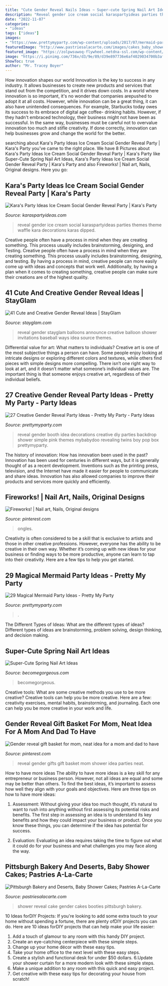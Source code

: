 ```yaml
---
title: "Cute Gender Reveal Nails Ideas ~ Super-cute Spring Nail Art Ideas"
description: "Reveal gender ice cream social karaspartyideas parties themes theme waffle kara decorations karas dipped"
date: "2022-11-07"
categories:
- "ideas"
tags: ["ideas"]
images:
- "https://www.prettymyparty.com/wp-content/uploads/2017/07/mermaid-party-ideas-cupcake.jpg"
featuredImage: "http://www.pastriesalacarte.com/images/cakes_baby_shower_gender_reveal_cake_with_baby_booties.jpg"
featured_image: "https://zolpwsuwoq-flywheel.netdna-ssl.com/wp-content/uploads/2017/07/gender-reveal-photo-booth.jpg"
image: "https://i.pinimg.com/736x/d3/9e/89/d39e897736e6af4029034700b3af739d--gender-reveal-gifts-hand-made-gifts.jpg"
ShowToc: true
author: "Mr. Tracey Boyer"
---
```



How innovation shapes our world
Innovation is the key to success in any industry. It allows businesses to create new products and services that stand out from the competition, and it drives down costs. In a world where innovation is so important, it's no wonder that companies arepushed to adopt it at all costs. However, while innovation can be a great thing, it can also have unintended consequences. For example, Starbucks today owes its success to its embrace of digital age coffee- drinking habits. However, if they hadn't embraced technology, their business might not have been as successful. In the same way, businesses must be careful not to overvalue innovation too much and stifle creativity. If done correctly, innovation can help businesses grow and change the world for the better.

	

		
searching about Kara&#039;s Party Ideas Ice Cream Social Gender Reveal Party | Kara&#039;s Party you've came to the right place. We have 8 Pictures about Kara&#039;s Party Ideas Ice Cream Social Gender Reveal Party | Kara&#039;s Party like Super-Cute Spring Nail Art Ideas, Kara&#039;s Party Ideas Ice Cream Social Gender Reveal Party | Kara&#039;s Party and also Fireworks! | Nail art, Nails, Original designs. Here you go:
		
    
## Kara&#039;s Party Ideas Ice Cream Social Gender Reveal Party | Kara&#039;s Party

<img loading=lazy src="http://karaspartyideas.com/wp-content/uploads/2016/09/Ice-Cream-Social-Gender-Reveal-Party-via-Karas-Party-Ideas-KarasPartyIdeas.com9_.jpg" onerror="this.onerror=null;this.src='https://tse4.mm.bing.net/th?id=OIP.-6z4VAPUPskUDkUyAjNcagHaLH&amp;pid=15.1';" alt="Kara&#039;s Party Ideas Ice Cream Social Gender Reveal Party | Kara&#039;s Party">

_Source: karaspartyideas.com_

>reveal gender ice cream social karaspartyideas parties themes theme waffle kara decorations karas dipped. 

	

Creative people often have a process in mind when they are creating something. This process usually includes brainstorming, designing, and Testing.
Creative people often have a process in mind when they are creating something. This process usually includes brainstorming, designing, and testing. By having a process in mind, creative people can more easily come up with ideas and concepts that work well. Additionally, by having a plan when it comes to creating something, creative people can make sure their creations are of the highest quality.

    
## 41 Cute And Creative Gender Reveal Ideas | StayGlam

<img loading=lazy src="https://stayglam.com/wp-content/uploads/2017/04/lebigballoon-resiz.jpg" onerror="this.onerror=null;this.src='https://tse1.mm.bing.net/th?id=OIP.14naxSoGgT79GvQuEcn_PgAAAA&amp;pid=15.1';" alt="41 Cute and Creative Gender Reveal Ideas | StayGlam">

_Source: stayglam.com_

>reveal gender stayglam balloons announce creative balloon shower invitations baseball ways idea source themes. 

	

Differential value for art: What matters to individuals?
Creative art is one of the most subjective things a person can have. Some people enjoy looking at intricate designs or exploring different colors and textures, while others find pieces with simple designs more compelling. There isn’t one right way to look at art, and it doesn’t matter what someone’s individual values are. The important thing is that someone enjoys creative art, regardless of their individual beliefs.

    
## 27 Creative Gender Reveal Party Ideas - Pretty My Party - Party Ideas

<img loading=lazy src="https://zolpwsuwoq-flywheel.netdna-ssl.com/wp-content/uploads/2017/07/gender-reveal-photo-booth.jpg" onerror="this.onerror=null;this.src='https://tse3.mm.bing.net/th?id=OIP.bFU-9q13Eox-sELGvEIihAHaJ4&amp;pid=15.1';" alt="27 Creative Gender Reveal Party Ideas - Pretty My Party - Party Ideas">

_Source: prettymyparty.com_

>reveal gender booth idea decorations creative diy parties backdrop shower simple pink themes mybabydoo revealing twins boy pop box prettymyparty. 

	

The history of innovation: How has innovation been used in the past?
Innovation has been used for centuries in different ways, but it is generally thought of as a recent development. Inventions such as the printing press, television, and the Internet have made it easier for people to communicate and share ideas. Innovation has also allowed companies to improve their products and services more quickly and efficiently.

    
## Fireworks! | Nail Art, Nails, Original Designs

<img loading=lazy src="https://i.pinimg.com/736x/b7/38/ea/b738ea9ad7413f943d094f06bf4f6c73--fireworks-nail-art.jpg" onerror="this.onerror=null;this.src='https://tse2.mm.bing.net/th?id=OIP.GTYrt-Z3fsUyo7AeWeMcRgHaJ3&amp;pid=15.1';" alt="Fireworks! | Nail art, Nails, Original designs">

_Source: pinterest.com_

>ongles. 

	

Creativity is often considered to be a skill that is exclusive to artists and those in other creative professions. However, everyone has the ability to be creative in their own way. Whether it’s coming up with new ideas for your business or finding ways to be more productive, anyone can learn to tap into their creativity. Here are a few tips to help you get started.

    
## 29 Magical Mermaid Party Ideas - Pretty My Party

<img loading=lazy src="https://www.prettymyparty.com/wp-content/uploads/2017/07/mermaid-party-ideas-cupcake.jpg" onerror="this.onerror=null;this.src='https://tse2.mm.bing.net/th?id=OIP.CWmFeZGVUqSqYV-bJBXUogAAAA&amp;pid=15.1';" alt="29 Magical Mermaid Party Ideas - Pretty My Party">

_Source: prettymyparty.com_

>. 

	

The Different Types of Ideas: What are the different types of ideas?
Different types of ideas are brainstorming, problem solving, design thinking, and decision making.

    
## Super-Cute Spring Nail Art Ideas

<img loading=lazy src="https://static.becomegorgeous.com/img/arts/2012/Mar/10/7039/colorful_nail_art_2.jpg" onerror="this.onerror=null;this.src='https://tse2.mm.bing.net/th?id=OIP.tIH_p1LUybKf7LG2k8BujQHaJ3&amp;pid=15.1';" alt="Super-Cute Spring Nail Art Ideas">

_Source: becomegorgeous.com_

>becomegorgeous. 

	

Creative tools: What are some creative methods you use to be more creative?
Creative tools can help you be more creative. Here are a few: creativity exercises, mental habits, brainstorming, and journaling. Each one can help you be more creative in your work and life.

    
## Gender Reveal Gift Basket For Mom, Neat Idea For A Mom And Dad To Have

<img loading=lazy src="https://i.pinimg.com/736x/d3/9e/89/d39e897736e6af4029034700b3af739d--gender-reveal-gifts-hand-made-gifts.jpg" onerror="this.onerror=null;this.src='https://tse2.mm.bing.net/th?id=OIP.hIGwou26xX6tibM0wWQgLwAAAA&amp;pid=15.1';" alt="Gender reveal gift basket for mom, neat idea for a mom and dad to have">

_Source: pinterest.com_

>reveal gender gifts gift basket mom shower idea parties neat. 

	

How to have more ideas
The ability to have more ideas is a key skill for any entrepreneur or business person. However, not all ideas are equal and some may be better than others. To find the best ideas, it’s important to assess how well they align with your goals and objectives. Here are three tips on how to have more ideas:
1. Assessment: Without giving your idea too much thought, it’s natural to want to rush into anything without first assessing its potential risks and benefits. The first step in assessing an idea is to understand its key benefits and how they could impact your business or product. Once you know these things, you can determine if the idea has potential for success.

2. Evaluation: Evaluating an idea requires taking the time to figure out what it could do for your business and what challenges you may face along the way.

    
## Pittsburgh Bakery And Deserts, Baby Shower Cakes; Pastries A-La-Carte

<img loading=lazy src="http://www.pastriesalacarte.com/images/cakes_baby_shower_gender_reveal_cake_with_baby_booties.jpg" onerror="this.onerror=null;this.src='https://tse1.mm.bing.net/th?id=OIP.IOxAAZZ5E9CK3A1Jo1AKNQHaHa&amp;pid=15.1';" alt="Pittsburgh Bakery and Deserts, Baby Shower Cakes; Pastries A-La-Carte">

_Source: pastriesalacarte.com_

>shower reveal cake gender cakes booties pittsburgh bakery. 

	

10 Ideas forDIY Projects:
If you're looking to add some extra touch to your home without spending a fortune, there are plenty ofDIY projects you can do. Here are 10 ideas forDIY projects that can help make your life easier:
1. Add a touch of glamour to any room with this handy DIY project.
2. Create an eye-catching centerpiece with these simple steps.
3. Change up your home décor with these easy tips.
4. Take your home office to the next level with these easy steps.
5. Create a stylish and functional desk for under $50 dollars. 
6.Update your shower curtain for a more modern look with these simple steps. 
7. Make a unique addition to any room with this quick and easy project. 
8. Get creative with these easy tips for decorating your house from scratch!

